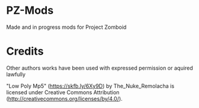 # PZ-Mods
Made and in progress mods for Project Zomboid

# Credits 
Other authors works have been used with expressed permission or aquired lawfully

"Low Poly Mp5" (https://skfb.ly/6Xy9D) by The_Nuke_Remolacha is licensed under Creative Commons Attribution (http://creativecommons.org/licenses/by/4.0/).

